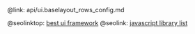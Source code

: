 @link: api/ui.baselayout_rows_config.md

@seolinktop: [best ui framework](https://webix.com)
@seolink: [javascript library list](https://webix.com/widget/list/)